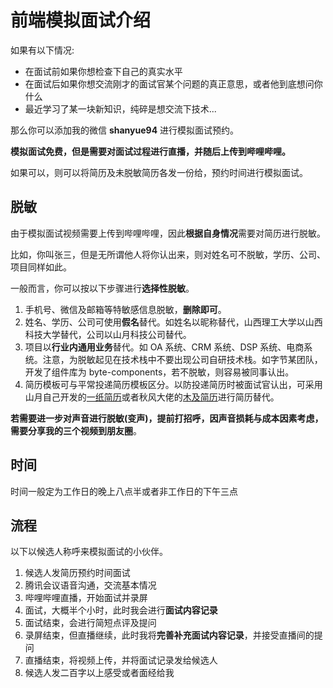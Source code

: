 # 前端模拟面试介绍

如果有以下情况:

+ 在面试前如果你想检查下自己的真实水平
+ 在面试后如果你想交流刚才的面试官某个问题的真正意思，或者他到底想问你什么
+ 最近学习了某一块新知识，纯碎是想交流下技术...

那么你可以添加我的微信 **shanyue94** 进行模拟面试预约。

**模拟面试免费，但是需要对面试过程进行直播，并随后上传到哔哩哔哩。**

如果可以，则可以将简历及未脱敏简历各发一份给，预约时间进行模拟面试。

## 脱敏

由于模拟面试视频需要上传到哔哩哔哩，因此**根据自身情况**需要对简历进行脱敏。

比如，你叫张三，但是无所谓他人将你认出来，则对姓名可不脱敏，学历、公司、项目同样如此。

一般而言，你可以按以下步骤进行**选择性脱敏**。

1. 手机号、微信及邮箱等特敏感信息脱敏，**删除即可**。
2. 姓名、学历、公司可使用**假名**替代。如姓名以昵称替代，山西理工大学以山西科技大学替代，公司以山月科技公司替代。
4. 项目以**行业内通用业务**替代。如 OA 系统、CRM 系统、DSP 系统、电商系统。注意，为脱敏起见在技术栈中不要出现公司自研技术栈。如字节某团队，开发了组件库为 byte-components，若不脱敏，则容易被同事认出。
5. 简历模板可与平常投递简历模板区分。以防投递简历时被面试官认出，可采用山月自己开发的[一纸简历](https://cv.devtool.tech)或者秋风大佬的[木及简历](https://www.mujicv.com/)进行简历替代。

**若需要进一步对声音进行脱敏(变声)，提前打招呼，因声音损耗与成本因素考虑，需要分享我的三个视频到朋友圈**。

## 时间

时间一般定为工作日的晚上八点半或者非工作日的下午三点

## 流程

以下以候选人称呼来模拟面试的小伙伴。

1. 候选人发简历预约时间面试
2. 腾讯会议语音沟通，交流基本情况
3. 哔哩哔哩直播，开始面试并录屏
4. 面试，大概半个小时，此时我会进行**面试内容记录**
5. 面试结束，会进行简短点评及提问
6. 录屏结束，但直播继续，此时我将**完善补充面试内容记录**，并接受直播间的提问
7. 直播结束，将视频上传，并将面试记录发给候选人
8. 候选人发二百字以上感受或者面经给我
